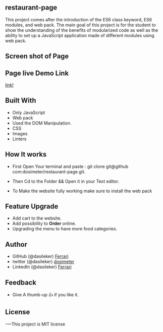 ## restaurant-page

 This project comes after the introduction of the ES6 class keyword, ES6 modules, and web pack. The main goal of this project is for the student to show the understanding of the benefits of modularized code as well as the ability to set up a JavaScript application made of different modules using web pack.

## Screen shot of Page



## Page live Demo Link

[link!](https://burger-restaurant.netlify.app/)

## Built With

- Only JavaScript
- Web pack
- Used the DOM Manipulation.
- CSS
- Images
- Linters

## How It works

- First Open Your terminal and paste : git clone git@github com:dosimeter/restaurant-page.git.

- Then Cd to the Folder && Open it in your Text editor.

- To Make the website fully working make sure to install the web pack

## Feature Upgrade

- Add cart to the website.
- Add possibility to **Order** online.
- Upgrading the menu to have more food categories.

## Author

- GitHub (@dasileker) [Ferrari](www.github.com/dasileker)
- twitter (@dasileker) [dosimeter](www.twitter.com/dasileker)
- LinkedIn (@dasileker) [Ferrari](https://www.linkedin.com/in/amine-zerradi-46b0a697/)

## Feedback

- Give A thumb-up 👍 if you like it.

## License

-—This project is MIT license
